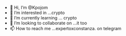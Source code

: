 - 👋 Hi, I’m @Kpojom
- 👀 I’m interested in ...crypto
- 🌱 I’m currently learning ... crypto
- 💞️ I’m looking to collaborate on ...it too
- 📫 How to reach me ...expertoxconstanza. on telegram

<!---
Kpojom/Kpojom is a ✨ special ✨ repository because its `README.md` (this file) appears on your GitHub profile.
You can click the Preview link to take a look at your changes.
--->
